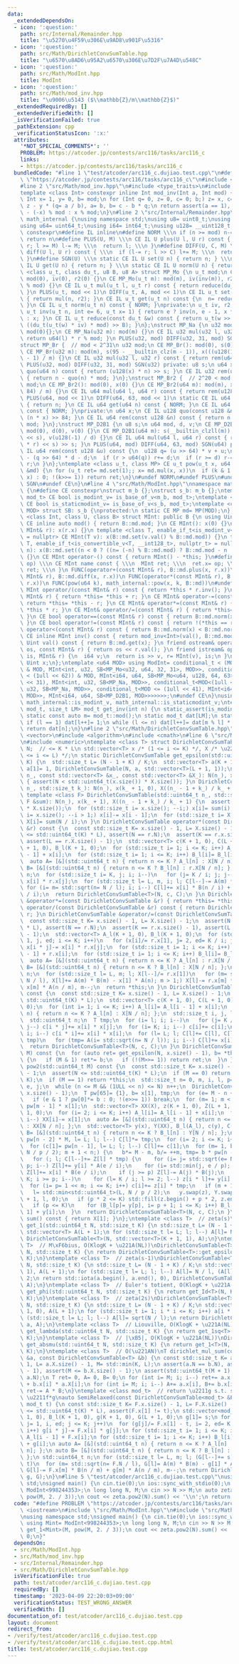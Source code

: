 ```yaml
---
data:
  _extendedDependsOn:
  - icon: ':question:'
    path: src/Internal/Remainder.hpp
    title: "\u5270\u4F59\u306E\u9AD8\u901F\u5316"
  - icon: ':question:'
    path: src/Math/DirichletConvSumTable.hpp
    title: "\u6570\u8AD6\u95A2\u6570\u306E\u7D2F\u7A4D\u548C"
  - icon: ':question:'
    path: src/Math/ModInt.hpp
    title: ModInt
  - icon: ':question:'
    path: src/Math/mod_inv.hpp
    title: "\u9006\u5143 ($\\mathbb{Z}/m\\mathbb{Z}$)"
  _extendedRequiredBy: []
  _extendedVerifiedWith: []
  _isVerificationFailed: true
  _pathExtension: cpp
  _verificationStatusIcon: ':x:'
  attributes:
    '*NOT_SPECIAL_COMMENTS*': ''
    PROBLEM: https://atcoder.jp/contests/arc116/tasks/arc116_c
    links:
    - https://atcoder.jp/contests/arc116/tasks/arc116_c
  bundledCode: "#line 1 \"test/atcoder/arc116_c.dujiao.test.cpp\"\n#define PROBLEM\
    \ \"https://atcoder.jp/contests/arc116/tasks/arc116_c\"\n#include <iostream>\n\
    #line 2 \"src/Math/mod_inv.hpp\"\n#include <type_traits>\n#include <cassert>\n\
    template <class Int> constexpr inline Int mod_inv(Int a, Int mod) {\n static_assert(std::is_signed_v<Int>);\n\
    \ Int x= 1, y= 0, b= mod;\n for (Int q= 0, z= 0, c= 0; b;) z= x, c= a, x= y, y=\
    \ z - y * (q= a / b), a= b, b= c - b * q;\n return assert(a == 1), x < 0 ? mod\
    \ - (-x) % mod : x % mod;\n}\n#line 2 \"src/Internal/Remainder.hpp\"\nnamespace\
    \ math_internal {\nusing namespace std;\nusing u8= uint8_t;\nusing u32= uint32_t;\n\
    using u64= uint64_t;\nusing i64= int64_t;\nusing u128= __uint128_t;\n#define CE\
    \ constexpr\n#define IL inline\n#define NORM \\\n if (n >= mod) n-= mod; \\\n\
    \ return n\n#define PLUS(U, M) \\\n CE IL U plus(U l, U r) const { \\\n  if (l+=\
    \ r; l >= M) l-= M; \\\n  return l; \\\n }\n#define DIFF(U, C, M) \\\n CE IL U\
    \ diff(U l, U r) const { \\\n  if (l-= r; l >> C) l+= M; \\\n  return l; \\\n\
    \ }\n#define SGN(U) \\\n static CE IL U set(U n) { return n; } \\\n static CE\
    \ IL U get(U n) { return n; } \\\n static CE IL U norm(U n) { return n; }\ntemplate\
    \ <class u_t, class du_t, u8 B, u8 A> struct MP_Mo {\n u_t mod;\n CE MP_Mo():\
    \ mod(0), iv(0), r2(0) {}\n CE MP_Mo(u_t m): mod(m), iv(inv(m)), r2(-du_t(mod)\
    \ % mod) {}\n CE IL u_t mul(u_t l, u_t r) const { return reduce(du_t(l) * r);\
    \ }\n PLUS(u_t, mod << 1)\n DIFF(u_t, A, mod << 1)\n CE IL u_t set(u_t n) const\
    \ { return mul(n, r2); }\n CE IL u_t get(u_t n) const {\n  n= reduce(n);\n  NORM;\n\
    \ }\n CE IL u_t norm(u_t n) const { NORM; }\nprivate:\n u_t iv, r2;\n static CE\
    \ u_t inv(u_t n, int e= 6, u_t x= 1) { return e ? inv(n, e - 1, x * (2 - x * n))\
    \ : x; }\n CE IL u_t reduce(const du_t &w) const { return u_t(w >> B) + mod -\
    \ ((du_t(u_t(w) * iv) * mod) >> B); }\n};\nstruct MP_Na {\n u32 mod;\n CE MP_Na():\
    \ mod(0){};\n CE MP_Na(u32 m): mod(m) {}\n CE IL u32 mul(u32 l, u32 r) const {\
    \ return u64(l) * r % mod; }\n PLUS(u32, mod) DIFF(u32, 31, mod) SGN(u32)\n};\n\
    struct MP_Br {  // mod < 2^31\n u32 mod;\n CE MP_Br(): mod(0), s(0), x(0) {}\n\
    \ CE MP_Br(u32 m): mod(m), s(95 - __builtin_clz(m - 1)), x(((u128(1) << s) + m\
    \ - 1) / m) {}\n CE IL u32 mul(u32 l, u32 r) const { return rem(u64(l) * r); }\n\
    \ PLUS(u32, mod) DIFF(u32, 31, mod) SGN(u32) private: u8 s;\n u64 x;\n CE IL u64\
    \ quo(u64 n) const { return (u128(x) * n) >> s; }\n CE IL u32 rem(u64 n) const\
    \ { return n - quo(n) * mod; }\n};\nstruct MP_Br2 {  // 2^20 < mod <= 2^41\n u64\
    \ mod;\n CE MP_Br2(): mod(0), x(0) {}\n CE MP_Br2(u64 m): mod(m), x((u128(1) <<\
    \ 84) / m) {}\n CE IL u64 mul(u64 l, u64 r) const { return rem(u128(l) * r); }\n\
    \ PLUS(u64, mod << 1)\n DIFF(u64, 63, mod << 1)\n static CE IL u64 set(u64 n)\
    \ { return n; }\n CE IL u64 get(u64 n) const { NORM; }\n CE IL u64 norm(u64 n)\
    \ const { NORM; }\nprivate:\n u64 x;\n CE IL u128 quo(const u128 &n) const { return\
    \ (n * x) >> 84; }\n CE IL u64 rem(const u128 &n) const { return n - quo(n) *\
    \ mod; }\n};\nstruct MP_D2B1 {\n u8 s;\n u64 mod, d, v;\n CE MP_D2B1(): s(0),\
    \ mod(0), d(0), v(0) {}\n CE MP_D2B1(u64 m): s(__builtin_clzll(m)), mod(m), d(m\
    \ << s), v(u128(-1) / d) {}\n CE IL u64 mul(u64 l, u64 r) const { return rem((u128(l)\
    \ * r) << s) >> s; }\n PLUS(u64, mod) DIFF(u64, 63, mod) SGN(u64) private: CE\
    \ IL u64 rem(const u128 &u) const {\n  u128 q= (u >> 64) * v + u;\n  u64 r= u64(u)\
    \ - (q >> 64) * d - d;\n  if (r > u64(q)) r+= d;\n  if (r >= d) r-= d;\n  return\
    \ r;\n }\n};\ntemplate <class u_t, class MP> CE u_t pow(u_t x, u64 k, const MP\
    \ &md) {\n for (u_t ret= md.set(1);; x= md.mul(x, x))\n  if (k & 1 ? ret= md.mul(ret,\
    \ x) : 0; !(k>>= 1)) return ret;\n}\n#undef NORM\n#undef PLUS\n#undef DIFF\n#undef\
    \ SGN\n#undef CE\n}\n#line 4 \"src/Math/ModInt.hpp\"\nnamespace math_internal\
    \ {\n#define CE constexpr\nstruct m_b {};\nstruct s_b: m_b {};\ntemplate <class\
    \ mod_t> CE bool is_modint_v= is_base_of_v<m_b, mod_t>;\ntemplate <class mod_t>\
    \ CE bool is_staticmodint_v= is_base_of_v<s_b, mod_t>;\ntemplate <class MP, u64\
    \ MOD> struct SB: s_b {\nprotected:\n static CE MP md= MP(MOD);\n};\ntemplate\
    \ <class Int, class U, class B> struct MInt: public B {\n using Uint= U;\n static\
    \ CE inline auto mod() { return B::md.mod; }\n CE MInt(): x(0) {}\n CE MInt(const\
    \ MInt& r): x(r.x) {}\n template <class T, enable_if_t<is_modint_v<T>, nullptr_t>\
    \ = nullptr> CE MInt(T v): x(B::md.set(v.val() % B::md.mod)) {}\n template <class\
    \ T, enable_if_t<is_convertible_v<T, __int128_t>, nullptr_t> = nullptr> CE MInt(T\
    \ n): x(B::md.set((n < 0 ? ((n= (-n) % B::md.mod) ? B::md.mod - n : n) : n % B::md.mod)))\
    \ {}\n CE MInt operator-() const { return MInt() - *this; }\n#define FUNC(name,\
    \ op) \\\n CE MInt name const { \\\n  MInt ret; \\\n  ret.x= op; \\\n  return\
    \ ret; \\\n }\n FUNC(operator+(const MInt& r), B::md.plus(x, r.x))\n FUNC(operator-(const\
    \ MInt& r), B::md.diff(x, r.x))\n FUNC(operator*(const MInt& r), B::md.mul(x,\
    \ r.x))\n FUNC(pow(u64 k), math_internal::pow(x, k, B::md))\n#undef FUNC\n CE\
    \ MInt operator/(const MInt& r) const { return *this * r.inv(); }\n CE MInt& operator+=(const\
    \ MInt& r) { return *this= *this + r; }\n CE MInt& operator-=(const MInt& r) {\
    \ return *this= *this - r; }\n CE MInt& operator*=(const MInt& r) { return *this=\
    \ *this * r; }\n CE MInt& operator/=(const MInt& r) { return *this= *this / r;\
    \ }\n CE bool operator==(const MInt& r) const { return B::md.norm(x) == B::md.norm(r.x);\
    \ }\n CE bool operator!=(const MInt& r) const { return !(*this == r); }\n CE bool\
    \ operator<(const MInt& r) const { return B::md.norm(x) < B::md.norm(r.x); }\n\
    \ CE inline MInt inv() const { return mod_inv<Int>(val(), B::md.mod); }\n CE inline\
    \ Uint val() const { return B::md.get(x); }\n friend ostream& operator<<(ostream&\
    \ os, const MInt& r) { return os << r.val(); }\n friend istream& operator>>(istream&\
    \ is, MInt& r) {\n  i64 v;\n  return is >> v, r= MInt(v), is;\n }\nprivate:\n\
    \ Uint x;\n};\ntemplate <u64 MOD> using ModInt= conditional_t < (MOD < (1 << 30))\
    \ & MOD, MInt<int, u32, SB<MP_Mo<u32, u64, 32, 31>, MOD>>, conditional_t < (MOD\
    \ < (1ull << 62)) & MOD, MInt<i64, u64, SB<MP_Mo<u64, u128, 64, 63>, MOD>>, conditional_t<MOD<(1u\
    \ << 31), MInt<int, u32, SB<MP_Na, MOD>>, conditional_t<MOD<(1ull << 32), MInt<i64,\
    \ u32, SB<MP_Na, MOD>>, conditional_t<MOD <= (1ull << 41), MInt<i64, u64, SB<MP_Br2,\
    \ MOD>>, MInt<i64, u64, SB<MP_D2B1, MOD>>>>>>>;\n#undef CE\n}\nusing math_internal::ModInt,\
    \ math_internal::is_modint_v, math_internal::is_staticmodint_v;\ntemplate <class\
    \ mod_t, size_t LM> mod_t get_inv(int n) {\n static_assert(is_modint_v<mod_t>);\n\
    \ static const auto m= mod_t::mod();\n static mod_t dat[LM];\n static int l= 1;\n\
    \ if (l == 1) dat[l++]= 1;\n while (l <= n) dat[l++]= dat[m % l] * (m - m / l);\n\
    \ return dat[n];\n}\n#line 2 \"src/Math/DirichletConvSumTable.hpp\"\n#include\
    \ <vector>\n#include <algorithm>\n#include <cmath>\n#line 6 \"src/Math/DirichletConvSumTable.hpp\"\
    \n#include <numeric>\ntemplate <class T> struct DirichletConvSumTable {\n std::uint64_t\
    \ N;  // <= K * L\n std::vector<T> x /* (1 <= i <= K) */, X /* \u2211^{N/i} (1\
    \ <= i <= L) */;\n static DirichletConvSumTable get_epsilon(std::uint64_t N, std::size_t\
    \ K) {\n  std::size_t L= (N - 1 + K) / K;\n  std::vector<T> a(K + 1, 0);\n  return\
    \ a[1]= 1, DirichletConvSumTable(N, a, std::vector<T>(L + 1, 1));\n }\n DirichletConvSumTable(std::uint64_t\
    \ n_, const std::vector<T> &x_, const std::vector<T> &X_): N(n_), x(x_), X(X_)\
    \ { assert(N < std::uint64_t(x.size()) * X.size()); }\n DirichletConvSumTable(std::uint64_t\
    \ n_, std::size_t k_): N(n_), x(k_ + 1, 0), X((n_ - 1 + k_) / k_ + 1, 0) {}\n\
    \ template <class F> DirichletConvSumTable(std::uint64_t n_, std::size_t k_, const\
    \ F &sum): N(n_), x(k_ + 1), X((n_ - 1 + k_) / k_ + 1) {\n  assert(N < std::uint64_t(x.size())\
    \ * X.size());\n  for (std::size_t i= x.size(); --i;) x[i]= sum(i);\n  for (std::size_t\
    \ i= x.size(); --i > 1;) x[i]-= x[i - 1];\n  for (std::size_t i= X.size(); --i;)\
    \ X[i]= sum(N / i);\n }\n DirichletConvSumTable operator*(const DirichletConvSumTable\
    \ &r) const {\n  const std::size_t K= x.size() - 1, L= X.size() - 1;\n  assert(N\
    \ <= std::uint64_t(K) * L), assert(N == r.N);\n  assert(K == r.x.size() - 1),\
    \ assert(L == r.X.size() - 1);\n  std::vector<T> c(K + 1, 0), C(L + 1, 0), A_l(K\
    \ + 1, 0), B_l(K + 1, 0);\n  for (std::size_t i= 1; i <= K; i++) A_l[i]= A_l[i\
    \ - 1] + x[i];\n  for (std::size_t i= 1; i <= K; i++) B_l[i]= B_l[i - 1] + r.x[i];\n\
    \  auto A= [&](std::uint64_t n) { return n <= K ? A_l[n] : X[N / n]; };\n  auto\
    \ B= [&](std::uint64_t n) { return n <= K ? B_l[n] : r.X[N / n]; };\n  std::uint64_t\
    \ n;\n  for (std::size_t i= K, j; i; i--)\n   for (j= K / i; j; j--) c[i * j]+=\
    \ x[i] * r.x[j];\n  for (std::size_t l= L, m, i; l; C[l--]-= A(m) * B(m))\n  \
    \ for (i= m= std::sqrt(n= N / l); i; i--) C[l]+= x[i] * B(n / i) + r.x[i] * A(n\
    \ / i);\n  return DirichletConvSumTable<T>(N, c, C);\n }\n DirichletConvSumTable\
    \ &operator*=(const DirichletConvSumTable &r) { return *this= *this * r; }\n DirichletConvSumTable\
    \ operator/(const DirichletConvSumTable &r) const { return DirichletConvSumTable(*this)/=\
    \ r; }\n DirichletConvSumTable &operator/=(const DirichletConvSumTable &r) {\n\
    \  const std::size_t K= x.size() - 1, L= X.size() - 1;\n  assert(N <= std::uint64_t(K)\
    \ * L), assert(N == r.N);\n  assert(K == r.x.size() - 1), assert(L == r.X.size()\
    \ - 1);\n  std::vector<T> A_l(K + 1, 0), B_l(K + 1, 0);\n  for (std::size_t i=\
    \ 1, j, ed; i <= K; i++)\n   for (x[i]/= r.x[1], j= 2, ed= K / i; j <= ed; j++)\
    \ x[i * j]-= x[i] * r.x[j];\n  for (std::size_t i= 1; i <= K; i++) A_l[i]= A_l[i\
    \ - 1] + r.x[i];\n  for (std::size_t i= 1; i <= K; i++) B_l[i]= B_l[i - 1] + x[i];\n\
    \  auto A= [&](std::uint64_t n) { return n <= K ? A_l[n] : r.X[N / n]; };\n  auto\
    \ B= [&](std::uint64_t n) { return n <= K ? B_l[n] : X[N / n]; };\n  std::uint64_t\
    \ n;\n  for (std::size_t l= L, m; l; X[l--]/= r.x[1])\n   for (m= std::sqrt(n=\
    \ N / l), X[l]+= A(m) * B(m) - x[1] * A(n); m > 1;) X[l]-= r.x[m] * B(n / m) +\
    \ x[m] * A(n / m), m--;\n  return *this;\n }\n DirichletConvSumTable square()\
    \ const {\n  const std::size_t K= x.size() - 1, L= X.size() - 1;\n  assert(N <=\
    \ std::uint64_t(K) * L);\n  std::vector<T> c(K + 1, 0), C(L + 1, 0), A_l(K + 1,\
    \ 0);\n  for (int i= 1; i <= K; i++) A_l[i]= A_l[i - 1] + x[i];\n  auto A= [&](std::uint64_t\
    \ n) { return n <= K ? A_l[n] : X[N / n]; };\n  std::size_t i, j, l= std::sqrt(K);\n\
    \  std::uint64_t n;\n  T tmp;\n  for (i= l; i; i--)\n   for (j= K / i; j > i;\
    \ j--) c[i * j]+= x[i] * x[j];\n  for (i= K; i; i--) c[i]+= c[i];\n  for (i= l;\
    \ i; i--) c[i * i]+= x[i] * x[i];\n  for (l= L; l; C[l]+= C[l], C[l--]-= tmp *\
    \ tmp)\n   for (tmp= A(i= std::sqrt(n= N / l)); i; i--) C[l]+= x[i] * A(n / i);\n\
    \  return DirichletConvSumTable<T>(N, c, C);\n }\n DirichletConvSumTable pow1(std::uint64_t\
    \ M) const {\n  for (auto ret= get_epsilon(N, x.size() - 1), b= *this;; b= b.square())\
    \ {\n   if (M & 1) ret*= b;\n   if (!(M>>= 1)) return ret;\n  }\n }\n DirichletConvSumTable\
    \ pow2(std::uint64_t M) const {\n  const std::size_t K= x.size() - 1, L= X.size()\
    \ - 1;\n  assert(N <= std::uint64_t(K) * L);\n  if (M == 0) return get_epsilon(N,\
    \ K);\n  if (M == 1) return *this;\n  std::size_t n= 0, m, i, l, p= 2;\n  std::uint64_t\
    \ e, j;\n  while (n <= M && (1ULL << n) <= N) n++;\n  DirichletConvSumTable ret(N,\
    \ x.size() - 1);\n  T pw[65]= {1}, b= x[1], tmp;\n  for (e= M - n + 1;; b*= b)\n\
    \   if (e & 1 ? pw[0]*= b : 0; !(e>>= 1)) break;\n  for (m= 1; m < n; m++) pw[m]=\
    \ pw[m - 1] * x[1];\n  std::vector<T> XX(X), z(K + 1, 0), Z(L + 1, 0), A_l(K +\
    \ 1, 0);\n  for (i= 2; i <= K; i++) A_l[i]= A_l[i - 1] + x[i];\n  for (i= L; i;\
    \ i--) XX[i]-= x[1];\n  auto A= [&](std::uint64_t n) { return n <= K ? A_l[n]\
    \ : XX[N / n]; };\n  std::vector<T> y(x), Y(XX), B_l(A_l), c(y), C(Y);\n  auto\
    \ B= [&](std::uint64_t n) { return n <= K ? B_l[n] : Y[N / n]; };\n  for (tmp=\
    \ pw[n - 2] * M, l= L; l; l--) C[l]*= tmp;\n  for (i= 2; i <= K; i++) c[i]*= tmp;\n\
    \  for (c[1]= pw[n - 1], l= L; l; l--) C[l]+= c[1];\n  for (m= 1, b= M, l= std::min<std::uint64_t>(L,\
    \ N / p / 2); m + 1 < n;) {\n   b*= M - m, b/= ++m, tmp= b * pw[n - 1 - m];\n\
    \   for (; l; C[l--]+= Z[l] * tmp) {\n    for (i= j= std::sqrt(e= N / l); i >=\
    \ p; i--) Z[l]+= y[i] * A(e / i);\n    for (i= std::min(j, e / p); i >= 2; i--)\
    \ Z[l]+= x[i] * B(e / i);\n    if (j >= p) Z[l]-= A(j) * B(j);\n   }\n   for (i=\
    \ K; i >= p; i--)\n    for (l= K / i; l >= 2; l--) z[i * l]+= y[i] * x[l];\n \
    \  for (i= p= 1 << m; i <= K; i++) c[i]+= z[i] * tmp;\n   if (m + 1 == n) break;\n\
    \   l= std::min<std::uint64_t>(L, N / p / 2);\n   y.swap(z), Y.swap(Z), std::fill_n(Z.begin()\
    \ + 1, l, 0);\n   if (p * 2 <= K) std::fill(z.begin() + p * 2, z.end(), 0);\n\
    \   if (p <= K)\n    for (B_l[p]= y[p], i= p + 1; i <= K; i++) B_l[i]= B_l[i -\
    \ 1] + y[i];\n  }\n  return DirichletConvSumTable<T>(N, c, C);\n }\n inline T\
    \ sum() const { return X[1]; }\n};\ntemplate <class T>  // zeta(s)\nDirichletConvSumTable<T>\
    \ get_1(std::uint64_t N, std::size_t K) {\n std::size_t L= (N - 1 + K) / K;\n\
    \ std::vector<T> A(L + 1);\n for (std::size_t l= L; l; l--) A[l]= N / l;\n return\
    \ DirichletConvSumTable<T>(N, std::vector<T>(K + 1, 1), A);\n}\ntemplate <class\
    \ T>  // M\xF6bius, O(KlogK + \u221A(NL))\nDirichletConvSumTable<T> get_mu(std::uint64_t\
    \ N, std::size_t K) {\n return DirichletConvSumTable<T>::get_epsilon(N, K) / get_1<T>(N,\
    \ K);\n}\ntemplate <class T>  // zeta(s-1)\nDirichletConvSumTable<T> get_Id(std::uint64_t\
    \ N, std::size_t K) {\n std::size_t L= (N - 1 + K) / K;\n std::vector<T> a(K +\
    \ 1), A(L + 1);\n for (std::size_t l= L; l; l--) A[l]= N / l, (A[l]*= A[l] + 1)/=\
    \ 2;\n return std::iota(a.begin(), a.end(), 0), DirichletConvSumTable<T>(N, a,\
    \ A);\n}\ntemplate <class T>  // Euler's totient, O(KlogK + \u221A(NL))\nDirichletConvSumTable<T>\
    \ get_phi(std::uint64_t N, std::size_t K) {\n return get_Id<T>(N, K) / get_1<T>(N,\
    \ K);\n}\ntemplate <class T>  // zeta(2s)\nDirichletConvSumTable<T> get_1sq(std::uint64_t\
    \ N, std::size_t K) {\n std::size_t L= (N - 1 + K) / K;\n std::vector<T> a(K +\
    \ 1, 0), A(L + 1);\n for (std::size_t i= 1; i * i <= K; i++) a[i * i]= 1;\n for\
    \ (std::size_t l= L; l; l--) A[l]= sqrt(N / l);\n return DirichletConvSumTable<T>(N,\
    \ a, A);\n}\ntemplate <class T>  // Liouville, O(KlogK + \u221A(NL))\nDirichletConvSumTable<T>\
    \ get_lambda(std::uint64_t N, std::size_t K) {\n return get_1sq<T>(N, K) / get_1<T>(N,\
    \ K);\n}\ntemplate <class T>  // |\xB5|, O(KlogK + \u221A(NL))\nDirichletConvSumTable<T>\
    \ get_absmu(std::uint64_t N, std::size_t K) {\n return get_1<T>(N, K) / get_1sq<T>(N,\
    \ K);\n}\ntemplate <class T>  // O(\u221AN)\nT dirichlet_mul_sum(const DirichletConvSumTable<T>\
    \ &a, const DirichletConvSumTable<T> &b) {\n const std::size_t K= a.x.size() -\
    \ 1, L= a.X.size() - 1, M= std::min(K, L);\n assert(a.N == b.N), assert(M <= b.x.size()\
    \ - 1), assert(M <= b.X.size() - 1);\n assert(std::uint64_t(M + 1) * (M + 1) >\
    \ a.N);\n T ret= 0, A= 0, B= 0;\n for (int i= M; i; i--) ret+= a.x[i] * b.X[i]\
    \ + b.x[i] * a.X[i];\n for (int i= M; i; i--) A+= a.x[i], B+= b.x[i];\n return\
    \ ret-= A * B;\n}\ntemplate <class mod_t>  // return \u2211g s.t. s+t\u2211g =\
    \ \u2211f*g\nauto SemiRelaxed(const DirichletConvSumTable<mod_t> &F, mod_t s,\
    \ mod_t t) {\n const std::size_t K= F.x.size() - 1, L= F.X.size() - 1;\n assert(F.N\
    \ <= std::uint64_t(K) * L), assert(F.x[1] != t);\n std::vector<mod_t> A_l(K +\
    \ 1, 0), B_l(K + 1, 0), g(K + 1, 0), G(L + 1, 0);\n g[1]= s;\n for (std::size_t\
    \ j= 1, i, ed; j <= K; j++)\n  for (g[j]/= F.x[1] - t, i= 2, ed= K / j; i <= ed;\
    \ i++) g[i * j]-= F.x[i] * g[j];\n for (std::size_t i= 1; i <= K; i++) A_l[i]=\
    \ A_l[i - 1] + F.x[i];\n for (std::size_t i= 1; i <= K; i++) B_l[i]= B_l[i - 1]\
    \ + g[i];\n auto A= [&](std::uint64_t n) { return n <= K ? A_l[n] : F.X[F.N /\
    \ n]; };\n auto B= [&](std::uint64_t n) { return n <= K ? B_l[n] : G[F.N / n];\
    \ };\n std::uint64_t n;\n for (std::size_t l= L, m; l; (G[l--]+= s)/= F.x[1] -\
    \ t)\n  for (m= std::sqrt(n= F.N / l), G[l]= A(m) * B(m) - g[1] * A(n); m > 1;)\
    \ G[l]-= F.x[m] * B(n / m) + g[m] * A(n / m), m--;\n return DirichletConvSumTable<mod_t>(F.N,\
    \ g, G);\n}\n#line 5 \"test/atcoder/arc116_c.dujiao.test.cpp\"\nusing namespace\
    \ std;\nsigned main() {\n cin.tie(0);\n ios::sync_with_stdio(0);\n using Mint=\
    \ ModInt<998244353>;\n long long N, M;\n cin >> N >> M;\n auto zeta= get_1<Mint>(M,\
    \ pow(M, 2. / 3));\n cout << zeta.pow2(N).sum() << '\\n';\n return 0;\n}\n"
  code: "#define PROBLEM \"https://atcoder.jp/contests/arc116/tasks/arc116_c\"\n#include\
    \ <iostream>\n#include \"src/Math/ModInt.hpp\"\n#include \"src/Math/DirichletConvSumTable.hpp\"\
    \nusing namespace std;\nsigned main() {\n cin.tie(0);\n ios::sync_with_stdio(0);\n\
    \ using Mint= ModInt<998244353>;\n long long N, M;\n cin >> N >> M;\n auto zeta=\
    \ get_1<Mint>(M, pow(M, 2. / 3));\n cout << zeta.pow2(N).sum() << '\\n';\n return\
    \ 0;\n}"
  dependsOn:
  - src/Math/ModInt.hpp
  - src/Math/mod_inv.hpp
  - src/Internal/Remainder.hpp
  - src/Math/DirichletConvSumTable.hpp
  isVerificationFile: true
  path: test/atcoder/arc116_c.dujiao.test.cpp
  requiredBy: []
  timestamp: '2023-04-09 22:20:03+09:00'
  verificationStatus: TEST_WRONG_ANSWER
  verifiedWith: []
documentation_of: test/atcoder/arc116_c.dujiao.test.cpp
layout: document
redirect_from:
- /verify/test/atcoder/arc116_c.dujiao.test.cpp
- /verify/test/atcoder/arc116_c.dujiao.test.cpp.html
title: test/atcoder/arc116_c.dujiao.test.cpp
---
```

